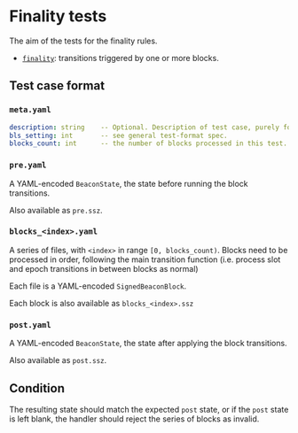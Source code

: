 # Finality tests

The aim of the tests for the finality rules.

- [`finality`](./finality.md): transitions triggered by one or more blocks.

## Test case format

### `meta.yaml`

```yaml
description: string    -- Optional. Description of test case, purely for debugging purposes.
bls_setting: int       -- see general test-format spec.
blocks_count: int      -- the number of blocks processed in this test.
```

### `pre.yaml`

A YAML-encoded `BeaconState`, the state before running the block transitions.

Also available as `pre.ssz`.


### `blocks_<index>.yaml`

A series of files, with `<index>` in range `[0, blocks_count)`. Blocks need to be processed in order,
 following the main transition function (i.e. process slot and epoch transitions in between blocks as normal)

Each file is a YAML-encoded `SignedBeaconBlock`.

Each block is also available as `blocks_<index>.ssz`

### `post.yaml`

A YAML-encoded `BeaconState`, the state after applying the block transitions.

Also available as `post.ssz`.


## Condition

The resulting state should match the expected `post` state, or if the `post` state is left blank,
 the handler should reject the series of blocks as invalid.
